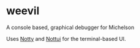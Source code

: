 # weevil

A console based, graphical debugger for Michelson

Uses [Notty](https://github.com/pqwy/notty) and [Nottui](https://github.com/let-def/lwd/tree/master/lib/nottui-lwt) for the terminal-based UI.
